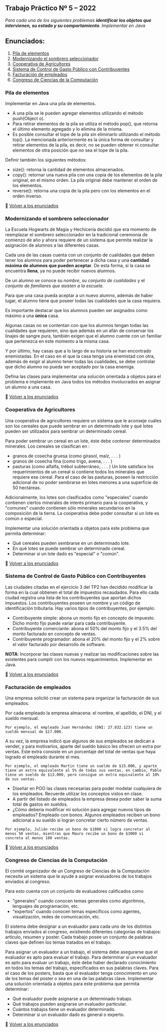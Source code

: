 ## Trabajo Práctico Nº 5 – 2022

_Para cada una de los siguientes problemas **identificar los objetos que intervienen, su estado y su comportamiento**. Implementar en Java_

## Enunciados:
  1. [Pila de elementos](#pila-de-elementos)
  1. [Modernizando el sombrero seleccionador](#modernizando-el-sombrero-seleccionador)
  1. [Cooperativa de Agricultores](#cooperativa-de-agricultores)
  1. [Sistema de Control de Gasto Público con Contribuyentes](#sistema-de-control-de-gasto-público-con-contribuyentes)
  1. [Facturación de empleados](#facturación-de-empleados)
  1. [Congreso de Ciencias de la Computación](#congreso-de-ciencias-de-la-computación)

### Pila de elementos
Implementar en Java una pila de elementos. 
* A una pila se le pueden agregar elementos utilizando el método push(Object o). 
* Para retirar elementos de la pila se utiliza el método pop(), que retorna el último elemento agregado y lo elimina de la misma. 
* Es posible consultar el tope de la pila sin eliminarlo utilizando el método top(). La mencionada anteriormente es la única forma de consultar y retirar elementos de la pila, es decir, no se pueden obtener ni consultar elementos de otra posición que no sea el tope de la pila. 

Definir también los siguientes métodos:
* size(): retorna la cantidad de elementos almacenados.
* copy(): retornar una nueva pila con una copia de los elementos de la pila original, en el mismo orden. La pila original debe mantener el orden de los elementos.
* reverse(): retorna una copia de la pila pero con los elementos en el orden inverso.

🔼 [Volver a los enunciados](#enunciados)

### Modernizando el sombrero seleccionador
La Escuela Hogwarts de Magia y Hechicería decidió que era momento de reemplazar el sombrero seleccionador en la tradicional ceremonia de comienzo de año y ahora requiere de un sistema que permita realizar la asignación de alumnos a las diferentes casas. 

Cada una de las casas cuenta con un conjunto de cualidades que deben tener los alumnos para poder pertenecer a dicha casa y una **cantidad máxima de alumnos que pueden aceptar**. De esta forma, si la casa se encuentra **llena**, ya no puede recibir nuevos alumnos. 

De un alumno se conoce su _nombre_, su _conjunto de cualidades_ y el _conjunto de familiares que asisten a la escuela_. 

Para que una casa pueda aceptar a un nuevo alumno, además de haber lugar, el alumno tiene que poseer todas las cualidades que la casa requiera. 

Es importante destacar que los alumnos pueden ser asignados como máximo a una **única** casa.

Algunas casas no se contentan con que los alumnos tengan todas las cualidades que requieren, sino que además en un afán de conservar los linajes de sangre pura, también exigen que el alumno cuente con un familiar que pertenezca en este momento a la misma casa. 

Y por último, hay casas que a lo largo de su historia se han encontrado enemistadas. En el caso en el que la casa tenga una enemistad con otra, además de exigir al alumno tener todas las cualidades, se debe controlar que dicho alumno no pueda ser aceptado por la casa enemiga.

Defina las clases para implementar una solución orientada a objetos para el problema e implemente en Java todos los métodos involucrados en asignar un alumno a una casa.


🔼 [Volver a los enunciados](#enunciados)

### Cooperativa de Agricultores
Una cooperativa de agricultores requiere un sistema que le aconseje cuáles son los cereales que puede sembrar en un determinado lote y qué lotes pueden ser utilizados para sembrar un determinado cereal. 

Para poder sembrar un cereal en un lote, éste debe contener determinados minerales. Los cereales se clasifican en :
* granos de cosecha gruesa (como girasol, maíz, . . . )
* granos de cosecha fina (como trigo, avena, . . . )
* pasturas (como alfalfa, trébol subterráneo, . . . ) 
Un lote satisface los requerimientos de un cereal si contiene todos los minerales que requiere ese cereal. Para el caso de las pasturas, poseen la restricción adicional de no poder sembrarse en lotes menores a una superficie de 50 hectáreas.

Adicionalmente, los lotes son clasificados como "especiales" cuando contienen ciertos minerales de interés primario para la cooperativa, y "comunes" cuando contienen sólo minerales secundarios en la composición de la tierra. La cooperativa debe poder consultar si un lote es común o especial.

Implementar una solución orientada a objetos para este problema que permita determinar:
* Qué cereales pueden sembrarse en un determinado lote.
* En qué lotes se puede sembrar un determinado cereal.
* Determinar si un lote dado es "especial" o "común".

🔼 [Volver a los enunciados](#enunciados)

###  Sistema de Control de Gasto Público con Contribuyentes
Las ciudades citadas en el ejercicio 3 del TP2 han decidido modificar la forma en la cual obtienen el total de impuestos recaudados. Para ello cada ciudad registra una lista de los contribuyentes que aportan dichos impuestos. Los contribuyentes poseen un nombre y un código de identificación tributaria. Hay varios tipos de contribuyentes, por ejemplo:
* Contribuyente simple: abona un monto fijo en concepto de impuesto. Dicho monto fijo puede variar para cada contribuyente.
* Contribuyente comerciante: abona el 50% del monto fijo y el 3.5% del monto facturado en concepto de ventas.
* Contribuyente programador: abona el 20% del monto fijo y el 2% sobre el valor facturado por desarrollo de software.

**NOTA**: Incorporar las clases nuevas y realizar las modificaciones sobre las existentes para cumplir con los nuevos requerimientos. Implementar en Java.

🔼 [Volver a los enunciados](#enunciados)

###  Facturación de empleados
Una empresa solicitó crear un sistema para organizar la facturación de sus empleados.

Por cada empleado la empresa almacena: el nombre, el apellido, el DNI, y el sueldo mensual. 
```
Por ejemplo, el empleado Juan Hernández (DNI: 27.832.123) tiene un sueldo mensual de $17.000. 
```
A su vez, la empresa indicó que algunos de sus empleados se dedican a vender, y para motivarlos, aparte del sueldo básico les ofrecen un extra por ventas. Este extra consiste en un porcentaje del total de ventas que haya logrado el empleado durante el mes. 
```
Por ejemplo, el empleado Martin tiene un sueldo de $15.000, y aparte tiene un extra equivalente al 5% de todas sus ventas, en cambio, Pablo tiene un sueldo de $13.000, pero consigue un extra equivalente al 10% de sus ventas.
```
* Diseñar en POO las clases necesarias para poder modelar cualquiera de los empleados. Recuerde utilizar los conceptos vistos en clase.
* A partir del listado de empleados la empresa desea poder saber la suma total de gastos en sueldos.
* ¿Cómo debería modificar mi solución para agregar nuevos tipos de empleados? Empleado con bonos. Algunos empleados reciben un bono adicional a su sueldo si logran concretar cierto número de ventas. 
```
Por ejemplo, Julián recibe un bono de $1000 si logra concretar al menos 50 ventas, mientras que Mauro recibe un bono de $3000 si concreta al menos 100 ventas.
```


🔼 [Volver a los enunciados](#enunciados)

### Congreso de Ciencias de la Computación
El comité organizador de un Congreso de Ciencias de la Computación necesita un sistema que le ayude a asignar evaluadores de los trabajos enviados al congreso. 

Para esto cuenta con un conjunto de evaluadores calificados como 
* "generales" cuando conocen temas generales como algoritmos, lenguajes de programación, etc.
* "expertos" cuando conocen temas específicos como agentes, visualización, redes de comunicación, etc. 

El sistema debe designar a un evaluador para cada uno de los distintos trabajos enviados al congreso, existiendo diferentes categorías de trabajos: artículo, resumen y poster. Cada trabajo posee un conjunto de palabras claves que definen los temas tratados en el trabajo.

Para asignar un evaluador a un trabajo, el sistema debe asegurarse que el evaluador es apto para evaluar el trabajo. Para determinar si un evaluador es apto para evaluar un trabajo, éste debe haber declarado conocimiento en todos los temas del trabajo, especificados en sus palabras claves. Para el caso de los posters, basta que el evaluador tenga conocimiento en uno de los temas del poster o sea en una de las palabras clave. Implementar una solución orientada a objetos para este problema que permita determinar:
* Qué evaluador puede asignarse a un determinado trabajo.
* Qué trabajos pueden asignarse un evaluador particular.
* Cuántos trabajos tiene un evaluador determinado.
* Determinar si un evaluador dado es general o experto.

🔼 [Volver a los enunciados](#enunciados)